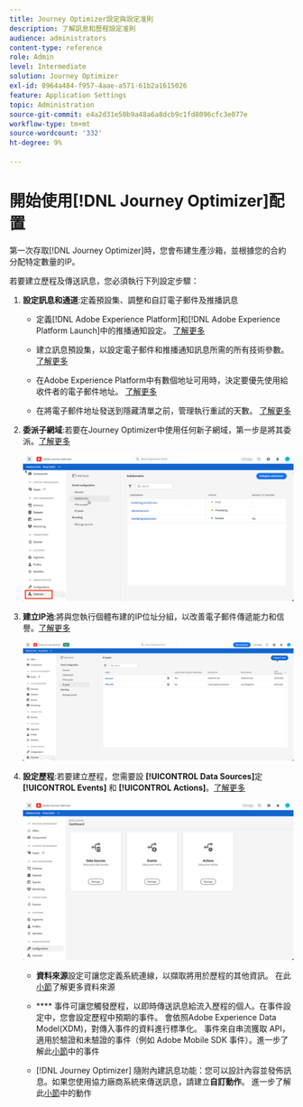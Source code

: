 ```yaml
---
title: Journey Optimizer設定與設定准則
description: 了解訊息和歷程設定准則
audience: administrators
content-type: reference
role: Admin
level: Intermediate
solution: Journey Optimizer
exl-id: 0964a484-f957-4aae-a571-61b2a1615026
feature: Application Settings
topic: Administration
source-git-commit: e4a2d31e50b9a48a6a8dcb9c1fd8096cfc3e077e
workflow-type: tm+mt
source-wordcount: '332'
ht-degree: 9%

---
```



# 開始使用[!DNL Journey Optimizer]配置

第一次存取[!DNL Journey Optimizer]時，您會布建生產沙箱，並根據您的合約分配特定數量的IP。

若要建立歷程及傳送訊息，您必須執行下列設定步驟：

1. **設定訊息和通道**:定義預設集、調整和自訂電子郵件及推播訊息

   * 定義[!DNL Adobe Experience Platform]和[!DNL Adobe Experience Platform Launch]中的推播通知設定。 [了解更多](../push-gs.md)

   * 建立訊息預設集，以設定電子郵件和推播通知訊息所需的所有技術參數。 [了解更多](message-presets.md)

   * 在Adobe Experience Platform中有數個地址可用時，決定要優先使用給收件者的電子郵件地址。 [了解更多](primary-email-addresses.md)

   * 在將電子郵件地址發送到隱藏清單之前，管理執行重試的天數。 [了解更多](manage-suppression-list.md)

   <!--
    * Understand push notification flow. [Learn more](../push-gs.md)
    -->

1. **委派子網域**:若要在Journey Optimizer中使用任何新子網域，第一步是將其委派。[了解更多](about-subdomain-delegation.md)

   ![](../assets/subdomain.png)

1. **建立IP池**:將與您執行個體布建的IP位址分組，以改善電子郵件傳遞能力和信譽。[了解更多](ip-pools.md)

   ![](../assets/ip-pool.png)

1. **設定歷程**:若要建立歷程，您需要設 **[!UICONTROL Data Sources]**&#x200B;定 **[!UICONTROL Events]** 和 **[!UICONTROL Actions]**。[了解更多](about-data-sources-events-actions.md)

   ![](../assets/admin-menu.png)

   * **資料來源**&#x200B;設定可讓您定義系統連線，以擷取將用於歷程的其他資訊。 在此[小節](../datasource/about-data-sources.md)了解更多資料來源

   * **** 事件可讓您觸發歷程，以即時傳送訊息給流入歷程的個人。在事件設定中，您會設定歷程中預期的事件。 會依照Adobe Experience Data Model(XDM)，對傳入事件的資料進行標準化。 事件來自串流獲取 API，適用於驗證和未驗證的事件（例如 Adobe Mobile SDK 事件）。進一步了解此[小節](../event/about-events.md)中的事件

   * [!DNL Journey Optimizer] 隨附內建訊息功能：您可以設計內容並發佈訊息。如果您使用協力廠商系統來傳送訊息，請建立&#x200B;**自訂動作**。 進一步了解此[小節](../action/action.md)中的動作